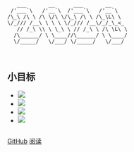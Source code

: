 ```text
   ___       __      ___       __     
 /'___`\   /'__`\  /'___`\   /'__`\   
/\_\ /\ \ /\ \/\ \/\_\ /\ \ /\_\L\ \  
\/_/// /__\ \ \ \ \/_/// /__\/_/_\_<_ 
   // /_\ \\ \ \_\ \ // /_\ \ /\ \L\ \
  /\______/ \ \____//\______/ \ \____/
  \/_____/   \/___/ \/_____/   \/___/ 
                                      
                                      
```

## 小目标

* ![](https://img.shields.io/badge/1-终身持续学习-4385f4)
* ![](https://img.shields.io/badge/2-健康的好身体-e94336)
* ![](https://img.shields.io/badge/3-通过架构考试-fbbc06)
* ![](https://img.shields.io/badge/4-努力增加收入-34a853)

<embed type="image/png" src="https://source.unsplash.com/random/900x500?" width="258" >


[GitHub](https://github.com/e9ab98e991ab/e9ab98e991ab.github.io)
[阅读](README.md)
